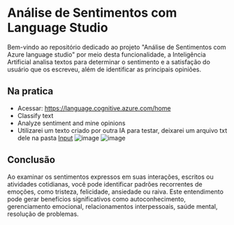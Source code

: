 # Análise de Sentimentos com Language Studio

Bem-vindo ao repositório dedicado ao projeto "Análise de Sentimentos com Azure language studio" por meio desta funcionalidade, a Inteligência Artificial analisa textos para determinar o sentimento e a satisfação do usuário que os escreveu, além de identificar as principais opiniões.

## Na pratica

- Acessar: https://language.cognitive.azure.com/home
- Classify text
- Analyze sentiment and mine opinions
- Utilizarei um texto criado por outra IA para testar, deixarei um arquivo txt dele na pasta [Input](https://github.com/lucslima96/analise_de_sentimentos_languagestudio/tree/main/Inputs)
![image](https://github.com/lucslima96/analise_de_sentimentos_languagestudio/assets/128159917/6310ce38-2872-471c-b1a0-109931c9db83)
![image](https://github.com/lucslima96/analise_de_sentimentos_languagestudio/assets/128159917/389c8182-0de9-4ed0-b5c7-a147552d95f3)

## Conclusão

Ao examinar os sentimentos expressos em suas interações, escritos ou atividades cotidianas, você pode identificar padrões recorrentes de emoções, como tristeza, felicidade, ansiedade ou raiva. Este entendimento pode gerar benefícios significativos como autoconhecimento, gerenciamento emocional, relacionamentos interpessoais, saúde mental, resolução de problemas. 



